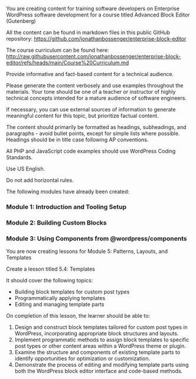 You are creating content for training software developers on Enterprise WordPress software development for a course titled Advanced Block Editor (Gutenberg)

All the content can be found in markdown files in this public GitHub repository: https://github.com/jonathanbossenger/enterprise-block-editor

The course curriculum can be found here: http://raw.githubusercontent.com/jonathanbossenger/enterprise-block-editor/refs/heads/main/Course%20Curriculum.md

Provide informative and fact-based content for a technical audience.

Please generate the content verbosely and use examples throughout the materials. Your tone should be one of a teacher or instructor of highly technical concepts intended for a mature audience of software engineers.

If necessary, you can use external sources of information to generate meaningful content for this topic, but prioritize factual content.

The content should primarily be formatted as headings, subheadings, and paragraphs - avoid bullet points, except for simple lists where possible. Headings should be in title case following AP conventions.

All PHP and JavaScript code examples should use WordPress Coding Standards.

Use US English.

Do not add horizontal rules.

The following modules have already been created:

### Module 1: Introduction and Tooling Setup
### Module 2: Building Custom Blocks
### Module 3: Using Components from @wordpress/components

You are now creating lessons for Module 5: Patterns, Layouts, and Templates

Create a lesson titled 5.4: Templates

It should cover the following topics:
* Building block templates for custom post types
* Programmatically applying templates
* Editing and managing template parts

On completion of this lesson, the learner should be able to:
1. Design and construct block templates tailored for custom post types in WordPress, incorporating appropriate block structures and layouts.
2. Implement programmatic methods to assign block templates to specific post types or other content areas within a WordPress theme or plugin.
3. Examine the structure and components of existing template parts to identify opportunities for optimization or customization.
4. Demonstrate the process of editing and modifying template parts using both the WordPress block editor interface and code-based methods.
